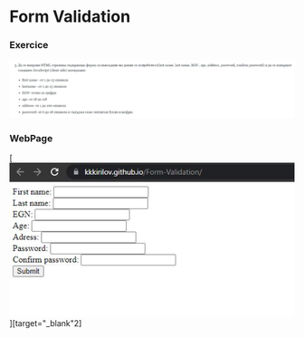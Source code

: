 # Form Validation
### Exercice

![header image](https://github.com/KKKirilov/Form-Validation/blob/master/FormValidationExercise.JPG)

### WebPage

[![1]][target="_blank"2]

[1]: https://github.com/KKKirilov/Form-Validation/blob/master/imagePage.JPG
[2]: https://kkkirilov.github.io/Form-Validation/